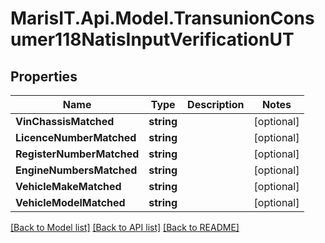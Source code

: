 
# MarisIT.Api.Model.TransunionConsumer118NatisInputVerificationUT

## Properties

Name | Type | Description | Notes
------------ | ------------- | ------------- | -------------
**VinChassisMatched** | **string** |  | [optional] 
**LicenceNumberMatched** | **string** |  | [optional] 
**RegisterNumberMatched** | **string** |  | [optional] 
**EngineNumbersMatched** | **string** |  | [optional] 
**VehicleMakeMatched** | **string** |  | [optional] 
**VehicleModelMatched** | **string** |  | [optional] 

[[Back to Model list]](../README.md#documentation-for-models)
[[Back to API list]](../README.md#documentation-for-api-endpoints)
[[Back to README]](../README.md)

